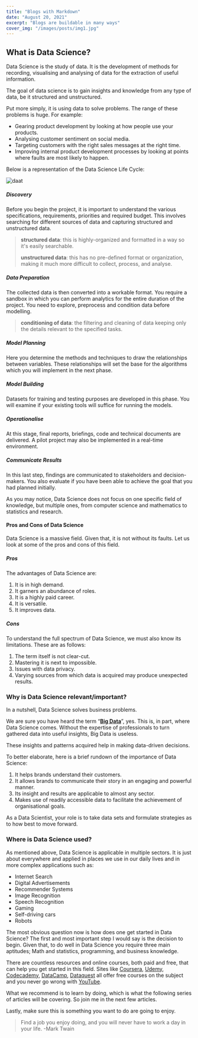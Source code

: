 ```yaml
---
title: "Blogs with Markdown"
date: "August 20, 2021"
excerpt: "Blogs are buildable in many ways"
cover_img: "/images/posts/img1.jpg"
---
```


## What is Data Science?

Data Science is the study of data. It is the development of methods for recording, visualising and analysing of data for the extraction of useful information.

The goal of data science is to gain insights and knowledge from any type of data, be it structured and unstructured.

Put more simply, it is using data to solve problems. The range of these problems is huge. For example:

- Gearing product development by looking at how people use your products.
- Analysing customer sentiment on social media.
- Targeting customers with the right sales messages at the right time.
- Improving internal product development processes by looking at points where faults are most likely to happen.

Below is a representation of the Data Science Life Cycle:

![daat](https://www.edureka.co/blog/wp-content/uploads/2017/01/Lifecycle-of-Data-Science.png)

##### Discovery

Before you begin the project, it is important to understand the various specifications, requirements, priorities and required budget. This involves searching for different sources of data and capturing structured and unstructured data.

> **structured data**: this is highly-organized and formatted in a way so it's easily searchable.
>
> **unstructured data**: this has no pre-defined format or organization, making it much more difficult to collect, process, and analyse.

##### Data Preparation

The collected data is then converted into a workable format. You require a sandbox in which you can perform analytics for the entire duration of the project. You need to explore, preprocess and condition data before modelling.

> **conditioning of data**: the filtering and cleaning of data keeping only the details relevant to the specified tasks.

##### Model Planning

Here you determine the methods and techniques to draw the relationships between variables. These relationships will set the base for the algorithms which you will implement in the next phase.

##### Model Building

Datasets for training and testing purposes are developed in this phase. You will examine if your existing tools will suffice for running the models.

##### Operationalise

At this stage, final reports, briefings, code and technical documents are delivered. A pilot project may also be implemented in a real-time environment.

##### Communicate Results

In this last step, findings are communicated to stakeholders and decision-makers. You also evaluate if you have been able to achieve the goal that you had planned initially.

As you may notice, Data Science does not focus on one specific field of knowledge, but multiple ones, from computer science and mathematics to statistics and research.

#### Pros and Cons of Data Science

Data Science is a massive field. Given that, it is not without its faults. Let us look at some of the pros and cons of this field.

##### Pros

The advantages of Data Science are:

1. It is in high demand.
2. It garners an abundance of roles.
3. It is a highly paid career.
4. It is versatile.
5. It improves data.

##### Cons

To understand the full spectrum of Data Science, we must also know its limitations. These are as follows:

1.  The term itself is not clear-cut.
2.  Mastering it is next to impossible.
3.  Issues with data privacy.
4.  Varying sources from which data is acquired may produce unexpected results.

### Why is Data Science relevant/important?

In a nutshell, Data Science solves business problems.

We are sure you have heard the term “[**Big Data**](https://www.webopedia.com/TERM/B/big_data.html)”, yes. This is, in part, where Data Science comes. Without the expertise of professionals to turn gathered data into useful insights, Big Data is useless.

These insights and patterns acquired help in making data-driven decisions.

To better elaborate, here is a brief rundown of the importance of Data Science:

1.  It helps brands understand their customers.
2.  It allows brands to communicate their story in an engaging and powerful manner.
3.  Its insight and results are applicable to almost any sector.
4.  Makes use of readily accessible data to facilitate the achievement of organisational goals.

As a Data Scientist, your role is to take data sets and formulate strategies as to how best to move forward.

### Where is Data Science used?

As mentioned above, Data Science is applicable in multiple sectors. It is just about everywhere and applied in places we use in our daily lives and in more complex applications such as:

- Internet Search
- Digital Advertisements
- Recommender Systems
- Image Recognition
- Speech Recognition
- Gaming
- Self-driving cars
- Robots

The most obvious question now is how does one get started in Data Science? The first and most important step I would say is the decision to begin. Given that, to do well in Data Science you require three main aptitudes; Math and statistics, programming, and business knowledge.

There are countless resources and online courses, both paid and free, that can help you get started in this field. Sites like [Coursera](https://www.coursera.org/), [Udemy](https://www.udemy.com/), [Codecademy](https://www.codecademy.com/), [DataCamp](https://www.datacamp.com/), [Dataquest](https://www.dataquest.io/) all offer free courses on the subject and you never go wrong with [YouTube](https://www.youtube.com/).

What we recommend is to learn by doing, which is what the following series of articles will be covering. So join me in the next few articles.

Lastly, make sure this is something you want to do are going to enjoy.

> Find a job you enjoy doing, and you will never have to work a day in your life.
> -Mark Twain
